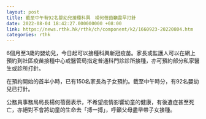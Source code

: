 ```yaml
---
layout: post
title: 截至中午有92名嬰幼兒接種科興　楊何蓓茵籲盡早打針
date: 2022-08-04 18:42:27.000000000 +08:00
link: https://news.rthk.hk/rthk/ch/component/k2/1660923-20220804.htm
categories: rthk
---
```


6個月至3歲的嬰幼兒，今日起可以接種科興新冠疫苗。家長或監護人可以在網上預約到社區疫苗接種中心或醫管局指定普通科門診診所接種，亦可預約部分私家醫生或診所打針。

在預約開始的首半小時，已有150名家長為子女預約。截至中午時分，有92名嬰幼兒已打針。

公務員事務局局長楊何蓓茵表示，不希望疫情影響幼童的健康，有後遺症甚至死亡，亦絕對不會將幼童的生命去「搏一搏」，呼籲父母盡早帶子女接種。
